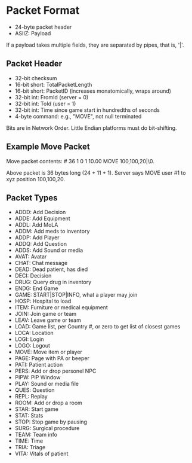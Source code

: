 # Packet Format

* 24-byte packet header
* ASIIZ: Payload

If a payload takes multiple fields, they are separated by pipes, that is, '|'. 

## Packet Header

* 32-bit checksum
* 16-bit short: TotalPacketLength
* 16-bit short: PacketID (increases monatomically, wraps around)
* 32-bit int: FromId (server = 0)
* 32-bit int: ToId (user = 1)
* 32-bit int: Time since game start in hundredths of seconds
* 4-byte command: e.g., "MOVE", not null terminated

Bits are in Network Order. Little Endian platforms must do bit-shifting.

## Example Move Packet

Move packet contents: # 36 1 0 1 10.00 MOVE 100,100,20|\0. 

Above packet is 36 bytes long (24 + 11 + 1). Server says MOVE user #1 to xyz position 100,100,20.

## Packet Types

* ADDD: Add Decision
* ADDE: Add Equipment
* ADDL: Add MoLA
* ADDM: Add meds to inventory
* ADDP: Add Player
* ADDQ: Add Question
* ADDS: Add Sound or media
* AVAT: Avatar
* CHAT: Chat message
* DEAD: Dead patient, has died 
* DECI: Decision
* DRUG: Query drug in inventory
* ENDG: End Game
* GAME: START|STOP|INFO, what a player may join
* HOSP: Hospital to load
* ITEM: Furniture or medical equipment
* JOIN: Join game or team
* LEAV: Leave game or team
* LOAD: Game list, per Country #, or zero to get list of closest games
* LOCA: Location
* LOGI: Login
* LOGO: Logout
* MOVE: Move item or player
* PAGE: Page with PA or beeper
* PATI: Patient action
* PERS: Add or drop personel NPC
* PIPW: PiP Window
* PLAY: Sound or media file
* QUES: Question
* REPL: Replay
* ROOM: Add or drop a room
* STAR: Start game
* STAT: Stats
* STOP: Stop game by pausing
* SURG: Surgical procedure
* TEAM: Team info
* TIME: Time
* TRIA: Triage
* VITA: Vitals of patient
